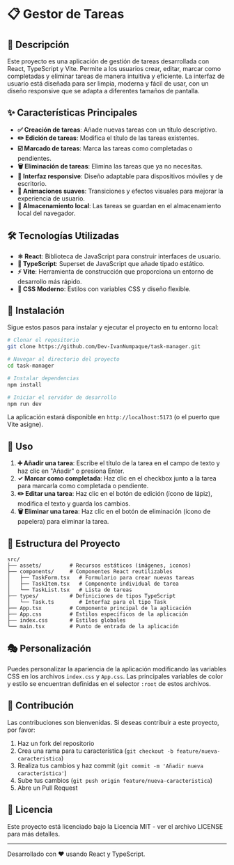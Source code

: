 # 📋 Gestor de Tareas

## 📝 Descripción

Este proyecto es una aplicación de gestión de tareas desarrollada con React, TypeScript y Vite. Permite a los usuarios crear, editar, marcar como completadas y eliminar tareas de manera intuitiva y eficiente. La interfaz de usuario está diseñada para ser limpia, moderna y fácil de usar, con un diseño responsive que se adapta a diferentes tamaños de pantalla.

## ✨ Características Principales

- **✅ Creación de tareas**: Añade nuevas tareas con un título descriptivo.
- **✏️ Edición de tareas**: Modifica el título de las tareas existentes.
- **☑️ Marcado de tareas**: Marca las tareas como completadas o pendientes.
- **🗑️ Eliminación de tareas**: Elimina las tareas que ya no necesitas.
- **📱 Interfaz responsive**: Diseño adaptable para dispositivos móviles y de escritorio.
- **🎯 Animaciones suaves**: Transiciones y efectos visuales para mejorar la experiencia de usuario.
- **💾 Almacenamiento local**: Las tareas se guardan en el almacenamiento local del navegador.

## 🛠️ Tecnologías Utilizadas

- **⚛️ React**: Biblioteca de JavaScript para construir interfaces de usuario.
- **📘 TypeScript**: Superset de JavaScript que añade tipado estático.
- **⚡ Vite**: Herramienta de construcción que proporciona un entorno de desarrollo más rápido.
- **🎨 CSS Moderno**: Estilos con variables CSS y diseño flexible.

## 🚀 Instalación

Sigue estos pasos para instalar y ejecutar el proyecto en tu entorno local:

```bash
# Clonar el repositorio
git clone https://github.com/Dev-IvanNumpaque/task-manager.git

# Navegar al directorio del proyecto
cd task-manager

# Instalar dependencias
npm install

# Iniciar el servidor de desarrollo
npm run dev
```

La aplicación estará disponible en `http://localhost:5173` (o el puerto que Vite asigne).

## 📖 Uso

1. **➕ Añadir una tarea**: Escribe el título de la tarea en el campo de texto y haz clic en "Añadir" o presiona Enter.
2. **✓ Marcar como completada**: Haz clic en el checkbox junto a la tarea para marcarla como completada o pendiente.
3. **✏️ Editar una tarea**: Haz clic en el botón de edición (ícono de lápiz), modifica el texto y guarda los cambios.
4. **🗑️ Eliminar una tarea**: Haz clic en el botón de eliminación (ícono de papelera) para eliminar la tarea.

## 📁 Estructura del Proyecto

```
src/
├── assets/         # Recursos estáticos (imágenes, iconos)
├── components/     # Componentes React reutilizables
│   ├── TaskForm.tsx   # Formulario para crear nuevas tareas
│   ├── TaskItem.tsx   # Componente individual de tarea
│   └── TaskList.tsx   # Lista de tareas
├── types/          # Definiciones de tipos TypeScript
│   └── Task.ts        # Interfaz para el tipo Task
├── App.tsx         # Componente principal de la aplicación
├── App.css         # Estilos específicos de la aplicación
├── index.css       # Estilos globales
└── main.tsx        # Punto de entrada de la aplicación
```

## 🎭 Personalización

Puedes personalizar la apariencia de la aplicación modificando las variables CSS en los archivos `index.css` y `App.css`. Las principales variables de color y estilo se encuentran definidas en el selector `:root` de estos archivos.

## 👥 Contribución

Las contribuciones son bienvenidas. Si deseas contribuir a este proyecto, por favor:

1. Haz un fork del repositorio
2. Crea una rama para tu característica (`git checkout -b feature/nueva-caracteristica`)
3. Realiza tus cambios y haz commit (`git commit -m 'Añadir nueva característica'`)
4. Sube tus cambios (`git push origin feature/nueva-caracteristica`)
5. Abre un Pull Request

## 📄 Licencia

Este proyecto está licenciado bajo la Licencia MIT - ver el archivo LICENSE para más detalles.

---

Desarrollado con ❤️ usando React y TypeScript.
